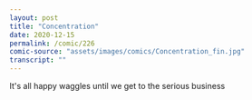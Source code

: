 ```yaml
---
layout: post
title: "Concentration"
date: 2020-12-15
permalink: /comic/226
comic-source: "assets/images/comics/Concentration_fin.jpg"
transcript: ""
---
```


It's all happy waggles until we get to the serious business
